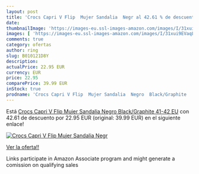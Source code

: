 ```yaml
---
layout: post
title: 'Crocs Capri V Flip  Mujer Sandalia  Negr al 42.61 % de descuento'
date: 
thumbnailImage: 'https://images-eu.ssl-images-amazon.com/images/I/31xui9EVaqL._SL200_.jpg'
images: [ 'https://images-eu.ssl-images-amazon.com/images/I/31xui9EVaqL._SL200_.jpg' ]
comments: true
category: ofertas
author: ring
slug: B010121D8Y
description:
actualPrice: 22.95 EUR
currency: EUR
price: 22.95
comparePrice: 39.99 EUR
inStock: true
prodname: 'Crocs Capri V Flip  Mujer Sandalia  Negro  Black/Graphite   41-42 EU'
---
```


Está [Crocs Capri V Flip  Mujer Sandalia  Negro  Black/Graphite   41-42 EU](https://www.amazon.es/dp/B010121D8Y/?tag=tolees-21) con 42.61 de descuento por 22.95 EUR (original: 39.99 EUR) en el siguiente enlace!

[![Crocs Capri V Flip  Mujer Sandalia  Negr](https://images-eu.ssl-images-amazon.com/images/I/31xui9EVaqL._SL200_.jpg)](https://www.amazon.es/dp/B010121D8Y/?tag=tolees-21)

[Ver la oferta!!](https://www.amazon.es/dp/B010121D8Y/?tag=tolees-21)

Links participate in Amazon Associate program and might generate a comission on qualifying sales


